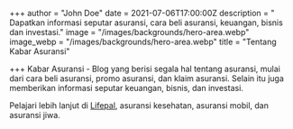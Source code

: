 +++
author = "John Doe"
date = 2021-07-06T17:00:00Z
description = " Dapatkan informasi seputar asuransi, cara beli asuransi, keuangan, bisnis dan investasi."
image = "/images/backgrounds/hero-area.webp"
image_webp = "/images/backgrounds/hero-area.webp"
title = "Tentang Kabar Asuransi"

+++
Kabar Asuransi - Blog yang berisi segala hal tentang asuransi, mulai dari cara beli asuransi, promo asuransi, dan klaim asuransi. Selain itu juga memberikan informasi seputar keuangan, bisnis, dan investasi.

Pelajari lebih lanjut di [Lifepal](https://lifepal.co.id/), asuransi kesehatan, asuransi mobil, dan asuransi jiwa.
